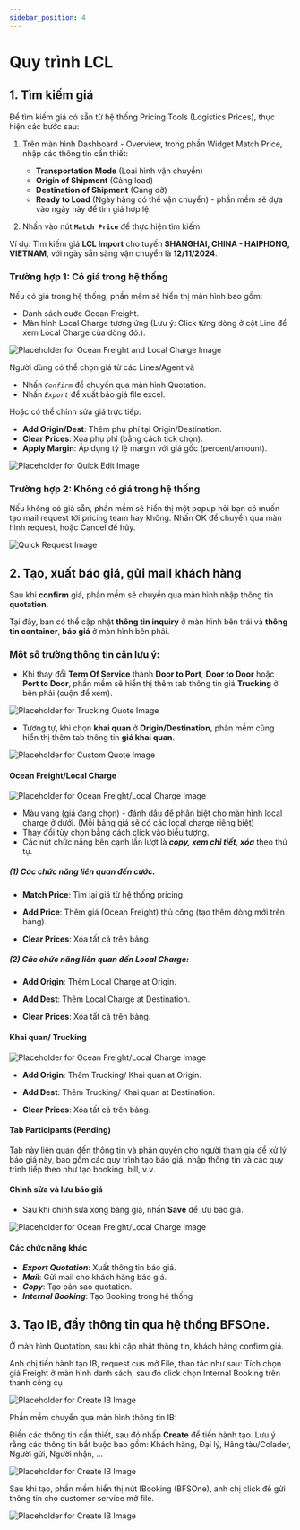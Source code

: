 ```yaml
---
sidebar_position: 4
---
```


# Quy trình LCL

## 1. Tìm kiếm giá

Để tìm kiếm giá có sẵn từ hệ thống Pricing Tools (Logistics Prices), thực hiện các bước sau:

1. Trên màn hình Dashboard - Overview, trong phần Widget Match Price, nhập các thông tin cần thiết:
   - **Transportation Mode** (Loại hình vận chuyển)
   - **Origin of Shipment** (Cảng load)
   - **Destination of Shipment** (Cảng dỡ)
   - **Ready to Load** (Ngày hàng có thể vận chuyển) - phần mềm sẽ dựa vào ngày này để tìm giá hợp lệ.

2. Nhấn vào nút __`Match Price`__ để thực hiện tìm kiếm.

Ví dụ: Tìm kiếm giá **LCL Import** cho tuyến **SHANGHAI, CHINA - HAIPHONG, VIETNAM**, với ngày sẵn sàng vận chuyển là **12/11/2024**.

### Trường hợp 1: Có giá trong hệ thống

Nếu có giá trong hệ thống, phần mềm sẽ hiển thị màn hình bao gồm:

- Danh sách cước Ocean Freight.
- Màn hình Local Charge tương ứng (Lưu ý: Click từng dòng ở cột Line để xem Local Charge của dòng đó.).

![Placeholder for Ocean Freight and Local Charge Image](../img/sales/lcl/lcl_match_price.gif)

Người dùng có thể chọn giá từ các Lines/Agent và
- Nhấn _`Confirm`_ để chuyển qua màn hình Quotation.
- Nhấn _`Export`_ để xuất báo giá file excel.

Hoặc có thể chỉnh sửa giá trực tiếp:

- **Add Origin/Dest**: Thêm phụ phí tại Origin/Destination.
- **Clear Prices**: Xóa phụ phí (bằng cách tick chọn).
- **Apply Margin**: Áp dụng tỷ lệ margin với giá gốc (percent/amount).

![Placeholder for Quick Edit Image](../img/sales/lcl/lcl_match_price_confirm.gif)

### Trường hợp 2: Không có giá trong hệ thống

Nếu không có giá sẵn, phần mềm sẽ hiển thị một popup hỏi bạn có muốn tạo mail request tới pricing team hay không. Nhấn OK để chuyển qua màn hình request, hoặc Cancel để hủy.

![Quick Request Image](./img/quick_request.png)

## 2. Tạo, xuất báo giá, gửi mail khách hàng

Sau khi **confirm** giá, phần mềm sẽ chuyển qua màn hình nhập thông tin **quotation**.

Tại đây, bạn có thể cập nhật **thông tin inquiry** ở màn hình bên trái và **thông tin container**, **báo giá** ở màn hình bên phải.

### Một số trường thông tin cần lưu ý:

- Khi thay đổi **Term Of Service** thành **Door to Port**, **Door to Door** hoặc **Port to Door**, phần mềm sẽ hiển thị thêm tab thông tin giá **Trucking** ở bên phải (cuộn để xem).

![Placeholder for Trucking Quote Image](./img/lcl_trucking_quote.png)

- Tương tự, khi chọn **khai quan** ở **Origin/Destination**, phần mềm cũng hiển thị thêm tab thông tin **giá khai quan**.

![Placeholder for Custom Quote Image](../img/sales/custom.png)

#### Ocean Freight/Local Charge

![Placeholder for Ocean Freight/Local Charge Image](./img/lcl_freight.png)

- Màu vàng (giá đang chọn) - đánh dấu để phân biệt cho màn hình local charge ở dưới. (Mỗi bảng giá sẽ có các local charge riêng biệt)
- Thay đổi tùy chọn bằng cách click vào biểu tượng.
- Các nút chức năng bên cạnh lần lượt là ***copy, xem chi tiết, xóa*** theo thứ tự.

##### (1) Các chức năng liên quan đến cước.

- **Match Price**: Tìm lại giá từ hệ thống pricing.

- **Add Price**: Thêm giá (Ocean Freight) thủ công (tạo thêm dòng mới trên bảng).

- **Clear Prices**: Xóa tất cả trên bảng.

##### (2) Các chức năng liên quan đến Local Charge:
- **Add Origin**: Thêm Local Charge at Origin.

- **Add Dest**: Thêm Local Charge at Destination.

- **Clear Prices**: Xóa tất cả trên bảng.

#### Khai quan/ Trucking

![Placeholder for Ocean Freight/Local Charge Image](./img/trucking_custom.png)

- **Add Origin**: Thêm Trucking/ Khai quan at Origin.

- **Add Dest**: Thêm Trucking/ Khai quan at Destination.

- **Clear Prices**: Xóa tất cả trên bảng.

#### Tab Participants (Pending)

Tab này liên quan đến thông tin và phân quyền cho người tham gia để xử lý báo giá này, bao gồm các quy trình tạo báo giá, nhập thông tin và các quy trình tiếp theo như tạo booking, bill, v.v.

#### Chỉnh sửa và lưu báo giá

- Sau khi chỉnh sửa xong bảng giá, nhấn **Save** để lưu báo giá.

![Placeholder for Ocean Freight/Local Charge Image](./img/lcl_quote_func.png)

#### Các chức năng khác

- ***Export Quotation***: Xuất thông tin báo giá.
- ***Mail***: Gửi mail cho khách hàng báo giá.
- ***Copy***: Tạo bản sao quotation.
- ***Internal Booking***: Tạo Booking trong hệ thống

## 3. Tạo IB, đẩy thông tin qua hệ thống BFSOne.

Ở màn hình Quotation, sau khi cập nhật thông tin, khách hàng confirm giá.

Anh chị tiến hành tạo IB, request cus mở File, thao tác như sau:
Tích chọn giá Freight ở màn hình danh sách, sau đó click chọn Internal Booking trên thanh công cụ

![Placeholder for Create IB Image](../img/sales/createIB.gif)

Phần mềm chuyển qua màn hình thông tin IB:

Điền các thông tin cần thiết, sau đó nhấp **Create** để tiến hành tạo. Lưu ý rằng các thông tin bắt buộc bao gồm: Khách hàng, Đại lý, Hãng tàu/Colader, Người gửi, Người nhận, ...

![Placeholder for Create IB Image](../img/sales/lcl/lcl_create_ib.png)

Sau khi tạo, phần mềm hiển thị nút IBooking (BFSOne),
anh chị click để gửi thông tin cho customer service mở file.

![Placeholder for Create IB Image](../img/sales/push_to_bfsone.png)












